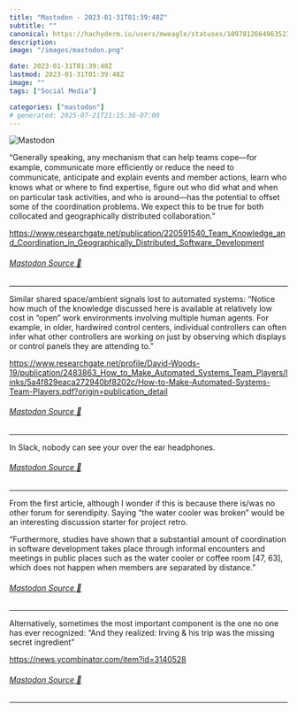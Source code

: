 ```yaml
---
title: "Mastodon - 2023-01-31T01:39:48Z"
subtitle: ""
canonical: https://hachyderm.io/users/mweagle/statuses/109781266496352368
description:
image: "/images/mastodon.png"

date: 2023-01-31T01:39:48Z
lastmod: 2023-01-31T01:39:48Z
image: ""
tags: ["Social Media"]

categories: ["mastodon"]
# generated: 2025-07-21T21:15:38-07:00
---
```

![Mastodon](/images/mastodon.png)

<p>“Generally speaking, any mechanism that can help teams cope—for example, communicate more efﬁciently or reduce the need to communicate, anticipate and explain events and member actions, learn who knows what or where to ﬁnd expertise, ﬁgure out who did what and when on particular task activities, and who is around—has the potential to offset some of the coordination problems. We expect this to be true for both collocated and geographically distributed collaboration.”</p><p><a href="https://www.researchgate.net/publication/220591540_Team_Knowledge_and_Coordination_in_Geographically_Distributed_Software_Development" target="_blank" rel="nofollow noopener noreferrer" translate="no"><span class="invisible">https://www.</span><span class="ellipsis">researchgate.net/publication/2</span><span class="invisible">20591540_Team_Knowledge_and_Coordination_in_Geographically_Distributed_Software_Development</span></a></p>


###### [Mastodon Source 🐘](https://hachyderm.io/@mweagle/109781266496352368)

___

<p>Similar shared space/ambient signals lost to automated systems: “Notice how much of the knowledge discussed here is available at relatively low cost in “open” work environments involving multiple human agents. For example, in older, hardwired control centers, individual controllers can often infer what other controllers are working on just by observing which displays or control panels they are attending to.”</p><p><a href="https://www.researchgate.net/profile/David-Woods-19/publication/2483863_How_to_Make_Automated_Systems_Team_Players/links/5a4f829eaca272940bf8202c/How-to-Make-Automated-Systems-Team-Players.pdf?origin=publication_detail" target="_blank" rel="nofollow noopener noreferrer" translate="no"><span class="invisible">https://www.</span><span class="ellipsis">researchgate.net/profile/David</span><span class="invisible">-Woods-19/publication/2483863_How_to_Make_Automated_Systems_Team_Players/links/5a4f829eaca272940bf8202c/How-to-Make-Automated-Systems-Team-Players.pdf?origin=publication_detail</span></a></p>


###### [Mastodon Source 🐘](https://hachyderm.io/@mweagle/109781281219571915)

___

<p>In Slack, nobody can see your over the ear headphones.</p>


###### [Mastodon Source 🐘](https://hachyderm.io/@mweagle/109781292978053969)

___

<p>From the first article, although I wonder if this is because there is/was no other forum for serendipity. Saying “the water cooler was broken” would be an interesting discussion starter for project retro. </p><p>“Furthermore, studies have shown that a substantial amount of coordination in software development takes place through informal encounters and meetings in public places such as the water cooler or coffee room [47, 63], which does not happen when members are separated by distance.”</p>


###### [Mastodon Source 🐘](https://hachyderm.io/@mweagle/109781322486128756)

___

<p>Alternatively, sometimes the most important component is the one no one has ever recognized: “And they realized: Irving &amp; his trip was the missing secret ingredient”</p><p><a href="https://news.ycombinator.com/item?id=3140528" target="_blank" rel="nofollow noopener noreferrer" translate="no"><span class="invisible">https://</span><span class="ellipsis">news.ycombinator.com/item?id=3</span><span class="invisible">140528</span></a></p>


###### [Mastodon Source 🐘](https://hachyderm.io/@mweagle/109781331861162876)

___
